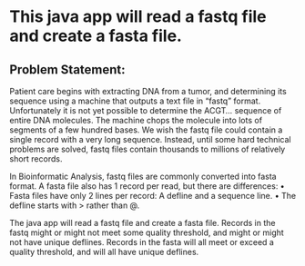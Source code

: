 # This java app will read a fastq file and create a fasta file. 

## Problem Statement:
Patient care begins with extracting DNA from a tumor, and
determining its sequence using a machine that outputs a text file in “fastq” format.
Unfortunately it is not yet possible to determine the ACGT… sequence of entire DNA
molecules. The machine chops the molecule into lots of segments of a few hundred bases. We wish the fastq file could contain a single record with a
very long sequence. Instead, until some hard technical problems are solved, fastq files
contain thousands to millions of relatively short records.

In Bioinformatic Analysis, fastq files are commonly converted into fasta
format. A fasta file also has 1 record per read, but there are differences:
• Fasta files have only 2 lines per record: A defline and a sequence line.
• The defline starts with > rather than @.

The java app will read a fastq file and create a fasta file.
Records in the fastq might or might not meet some quality threshold, and might or might
not have unique deflines. Records in the fasta will all meet or exceed a quality threshold,
and will all have unique deflines.
